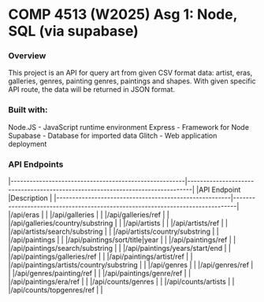 # COMP 4513 (W2025) Asg 1: Node, SQL (via supabase)

### Overview
This project is an API for query art from given CSV format data: artist, eras, galleries, genres, painting genres, paintings and shapes.
With given specific API route, the data will be returned in JSON format.

### Built with:
Node.JS - JavaScript runtime environment
Express - Framework for Node
Supabase - Database for imported data
Glitch - Web application deployment

### API Endpoints
|-------------------------------------------------------|-------------------------------------------------------------------------------|
|API Endpoint                                           |Description                                                                    |
|-------------------------------------------------------|-------------------------------------------------------------------------------|
|/api/eras                                              |                                                                               |
|/api/galleries                                         |                                                                               |
|/api/galleries/ref                                     |                                                                               |
|/api/galleries/country/substring                       |                                                                               |
|/api/artists                                           |                                                                               |
|/api/artists/ref                                       |                                                                               |
|/api/artists/search/substring                          |                                                                               |
|/api/artists/country/substring                         |                                                                               |
|/api/paintings                                         |                                                                               |
|/api/paintings/sort/title|year                         |                                                                               |
|/api/paintings/ref                                     |                                                                               |
|/api/paintings/search/substring                        |                                                                               |
|/api/paintings/years/start/end                         |                                                                               |
|/api/paintings/galleries/ref                           |                                                                               |
|/api/paintings/artist/ref                              |                                                                               |
|/api/paintings/artists/country/substring               |                                                                               |
|/api/genres                                            |                                                                               |
|/api/genres/ref                                        |                                                                               |
|/api/genres/painting/ref                               |                                                                               |
|/api/paintings/genre/ref                               |                                                                               |
|/api/paintings/era/ref                                 |                                                                               |
|/api/counts/genres                                     |                                                                               |
|/api/counts/artists                                    |                                                                               |
|/api/counts/topgenres/ref                              |                                                                               |